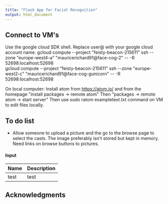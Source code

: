 ```yaml
---
title: "Flask App for Facial Recognition"
output: html_document
---
```


## Connect to VM's 
Use the google cloud SDK shell. Replace user@ with your google cloud account name.
gcloud compute --project "feisty-beacon-215611" ssh --zone "europe-west4-a" "mauricerichard91@face-cog-2" -- -R 52698:localhost:52698  
gcloud compute --project "feisty-beacon-215611" ssh --zone "europe-west2-c" "mauricerichard91@face-cog-gunicorn" -- -R 52698:localhost:52698  
  
On local computer:
Install atom from https://atom.io/ and from the homepage "install packages -> remote atom"
Then "packages -> remote atom -> start server"
Then use sudo ratom exampletext.txt command on VM to edit files locally.   

## To do list

* Allow someone to upload a picture and the go to the browse page to select the casts. The image preferably isn't stored but kept in memory. Need links on browse buttons to pictures.



#### Input

Name | Description
------------------ | -------------------------------------------------
test | test


## Acknowledgments


